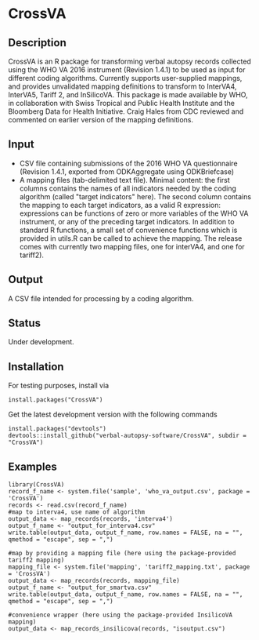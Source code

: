 # CrossVA

## **Description** 	

CrossVA is an R package for transforming verbal autopsy records collected using the WHO VA 2016 instrument (Revision 1.4.1) to be
used as input for different coding algorithms. Currently supports user-supplied mappings, and provides unvalidated mapping
definitions to transform to InterVA4, InterVA5, Tariff 2, and InSilicoVA. This package is made available by WHO, in collaboration
with Swiss Tropical and Public Health Institute and the Bloomberg Data for Health Initiative.  Craig Hales from CDC reviewed and
commented on earlier version of the mapping definitions.


## **Input**		
- CSV file containing submissions of the 2016 WHO VA questionnaire (Revision 1.4.1, exported from ODKAggregate using ODKBriefcase)
- A mapping files (tab-delimited text file). Minimal content: the first columns contains the names of all indicators needed by the
  coding algorithm (called "target indicators" here). The second column contains the mapping to each target indicators, as a valid
  R expression: expressions can be functions of zero or more variables of the WHO VA instrument, or any of the preceding target
  indicators. In addition to standard R functions, a small set of convenience functions which is provided in utils.R can be called
  to achieve the mapping. The release comes with currently two mapping files, one for interVA4, and one for tariff2).

## **Output**		
A CSV file intended for processing by a coding algorithm.

## **Status**		
Under development.

## **Installation**

For testing purposes, install via
```
install.packages("CrossVA")
```

Get the latest development version with the following commands

```
install.packages("devtools")
devtools::install_github("verbal-autopsy-software/CrossVA", subdir = "CrossVA")
```
## **Examples**
```
library(CrossVA)
record_f_name <- system.file('sample', 'who_va_output.csv', package = 'CrossVA')
records <- read.csv(record_f_name)
#map to interva4, use name of algorithm
output_data <- map_records(records, 'interva4')
output_f_name <- "output_for_interva4.csv"
write.table(output_data, output_f_name, row.names = FALSE, na = "", qmethod = "escape", sep = ",")

#map by providing a mapping file (here using the package-provided tariff2 mapping)
mapping_file <- system.file('mapping', 'tariff2_mapping.txt', package = 'CrossVA')
output_data <- map_records(records, mapping_file)
output_f_name <- "output_for_smartva.csv"
write.table(output_data, output_f_name, row.names = FALSE, na = "", qmethod = "escape", sep = ",")

#convenience wrapper (here using the package-provided InsilicoVA mapping)
output_data <- map_records_insilicova(records, "isoutput.csv")
```
